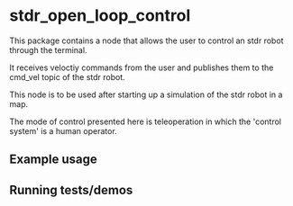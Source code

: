# stdr_open_loop_control

This package contains a node that allows the user to control an stdr robot through the terminal.

It receives veloctiy commands from the user and publishes them to the cmd_vel topic of the stdr robot.

This node is to be used after starting up a simulation of the stdr robot in a map.

The mode of control presented here is teleoperation in which the 'control system' is a human operator. 

## Example usage

## Running tests/demos
    
